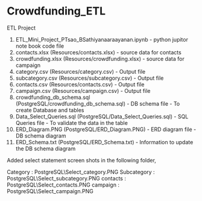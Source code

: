 # Crowdfunding_ETL
ETL Project

1. ETL_Mini_Project_PTsao_BSathiyanaaraayanan.ipynb - python jupitor note book code file
2. contacts.xlsx (Resources/contacts.xlsx) - source data for contacts
3. crowdfunding.xlsx (Resources/crowdfunding.xlsx) - source data for campaign
4. category.csv (Resources/category.csv) - Output file 
5. subcategory.csv (Resources/subcategory.csv) - Output file 
6. contacts.csv (Resources/contacts.csv) - Output file 
7. campaign.csv (Resources/campaign.csv) - Output file 
8. crowdfunding_db_schema.sql (PostgreSQL/crowdfunding_db_schema.sql) - DB schema file - To create Database and tables
9. Data_Select_Queries.sql (PostgreSQL/Data_Select_Queries.sql) - SQL Queries file - To validate the data in the table
10. ERD_Diagram.PNG (PostgreSQL/ERD_Diagram.PNG) - ERD diagram file - DB schema diagram
11. ERD_Schema.txt (PostgreSQL/ERD_Schema.txt) - Information to update the DB schema diagram

Added select statement screen shots in the following folder,

Category : PostgreSQL\Select_category.PNG
Subcategory : PostgreSQL\Select_subcategory.PNG
contacts : PostgreSQL\Select_contacts.PNG
campaign : PostgreSQL\Select_campaign.PNG
